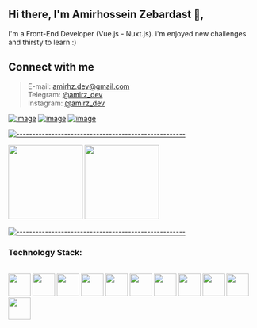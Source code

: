 ## Hi there, I'm Amirhossein Zebardast 👋, 
 I'm a Front-End Developer (Vue.js - Nuxt.js). i'm enjoyed new challenges and thirsty to learn :)

## Connect with me
> E-mail:    amirhz.dev@gmail.com<br>
> Telegram:  <a href="https://t.me/amir_h_z">@amirz_dev</a><br>
> Instagram:  <a href="https://www.instagram.com/amirz_dev/">@amirz_dev</a><br>

[![image](https://img.shields.io/badge/Instagram-E4405F?style=for-the-badge&logo=instagram&logoColor=white)](https://www.instagram.com/amirz_dev/)
[![image](https://img.shields.io/badge/Telegram-2CA5E0?style=for-the-badge&logo=telegram&logoColor=white)](https://t.me/amir_h_z)
[![image](https://img.shields.io/badge/Gmail-D14836?style=for-the-badge&logo=gmail&logoColor=white)](mailto:amirhz.dev@gmail.com)


[![-----------------------------------------------------](https://raw.githubusercontent.com/andreasbm/readme/master/assets/lines/colored.png)](#table-of-contents)

<p align="justify"> 
    <img
      height="150"
      src="https://github-readme-stats.vercel.app/api?username=Amirz-Dev&count_private=true&show_icons=true&custom_title=Github%20Status&show=issues&theme=radical"
    />
    <img
      height="150"
      src="https://github-readme-stats.vercel.app/api/top-langs/?username=Amirz-Dev&layout=compact&theme=radical" />
</p>

[![-----------------------------------------------------](https://raw.githubusercontent.com/andreasbm/readme/master/assets/lines/colored.png)](#table-of-contents)


### Technology Stack:
<div style="display: inline_block"><br>
  <code><img height="45" src="https://cdn.jsdelivr.net/gh/devicons/devicon/icons/html5/html5-original.svg"></code>
  <code><img height="45" src="https://cdn.jsdelivr.net/gh/devicons/devicon/icons/css3/css3-original.svg"></code>
  <code><img height="45" src="https://cdn.jsdelivr.net/gh/devicons/devicon/icons/sass/sass-original.svg"></code>
  <code><img height="45" src="https://cdn.jsdelivr.net/gh/devicons/devicon/icons/bootstrap/bootstrap-original.svg"></code>
  <code><img height="45" src="https://cdn.jsdelivr.net/gh/devicons/devicon/icons/tailwindcss/tailwindcss-plain.svg"></code>
  <code><img height="45" src="https://cdn.jsdelivr.net/gh/devicons/devicon/icons/javascript/javascript-original.svg"></code>
  <code><img height="45" src="https://cdn.jsdelivr.net/gh/devicons/devicon/icons/webpack/webpack-original.svg"></code>
  <code><img height="45" src="https://cdn.jsdelivr.net/gh/devicons/devicon/icons/vuejs/vuejs-original.svg"></code>
  <code><img height="45" src="https://cdn.jsdelivr.net/gh/devicons/devicon/icons/nuxtjs/nuxtjs-original.svg"></code>
  <code><img height="45" src="https://cdn.jsdelivr.net/gh/devicons/devicon/icons/firebase/firebase-plain.svg"></code>
  <code><img height="45" src="https://cdn.jsdelivr.net/gh/devicons/devicon/icons/wordpress/wordpress-plain.svg"></code>
</div>
